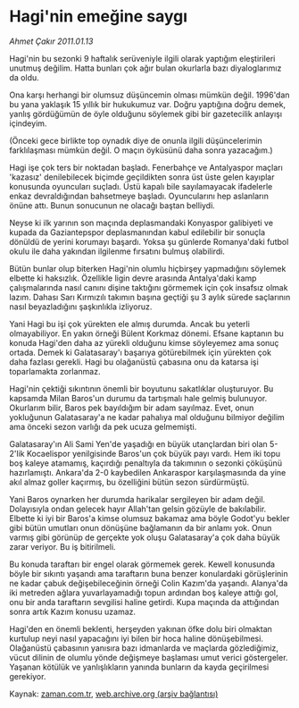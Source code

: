 # Hagi'nin emeğine saygı

*Ahmet Çakır 2011.01.13*

<td class="columnist-detail">
<p>Hagi'nin bu sezonki 9 haftalık serüveniyle ilgili olarak yaptığım eleştirileri unutmuş değilim. Hatta bunları çok ağır bulan okurlarla bazı diyaloglarımız da oldu.</p>
<p>
<div id="haberMetinDiv">
<p>Ona karşı herhangi bir olumsuz düşüncemin olması mümkün değil. 1996'dan bu yana yaklaşık 15 yıllık bir hukukumuz var. Doğru yaptığına doğru demek, yanlış gördüğümün de öyle olduğunu söylemek gibi bir gazetecilik anlayışı içindeyim.
<p>(Önceki gece birlikte top oynadık diye de onunla ilgili düşüncelerimin farklılaşması mümkün değil. O maçın öyküsünü daha sonra yazacağım.)
<p>Hagi işe çok ters bir noktadan başladı. Fenerbahçe ve Antalyaspor maçları 'kazasız' denilebilecek biçimde geçildikten sonra üst üste gelen kayıplar konusunda oyuncuları suçladı. Üstü kapalı bile sayılamayacak ifadelerle enkaz devraldığından bahsetmeye başladı. Oyuncularını hep aslanların önüne attı. Bunun sonucunun ne olacağı baştan belliydi.
<p>Neyse ki ilk yarının son maçında deplasmandaki Konyaspor galibiyeti ve kupada da Gaziantepspor deplasmanından kabul edilebilir bir sonuçla dönüldü de yerini korumayı başardı. Yoksa şu günlerde Romanya'daki futbol okulu ile daha yakından ilgilenme fırsatını bulmuş olabilirdi.
<p>Bütün bunlar olup biterken Hagi'nin olumlu hiçbirşey yapmadığını söylemek elbette ki haksızlık. Özellikle ligin devre arasında Antalya'daki kamp çalışmalarında nasıl canını dişine taktığını görmemek için çok insafsız olmak lazım. Dahası Sarı Kırmızılı takımın başına geçtiği şu 3 aylık sürede saçlarının nasıl beyazladığını şaşkınlıkla izliyoruz.
<p>Yani Hagi bu işi çok yürekten ele almış durumda. Ancak bu yeterli olmayabiliyor. En yakın örneği Bülent Korkmaz dönemi. Efsane kaptanın bu konuda Hagi'den daha az yürekli olduğunu kimse söyleyemez ama sonuç ortada. Demek ki Galatasaray'ı başarıya götürebilmek için yürekten çok daha fazlası gerekli. Hagi bu olağanüstü çabasına onu da katarsa işi toparlamakta zorlanmaz.
<p>Hagi'nin çektiği sıkıntının önemli bir boyutunu sakatlıklar oluşturuyor. Bu kapsamda Milan Baros'un durumu da tartışmalı hale gelmiş bulunuyor. Okurlarım bilir, Baros pek bayıldığım bir adam sayılmaz. Evet, onun yokluğunun Galatasaray'a ne kadar pahalıya mal olduğunu bilmiyor değilim ama önceki sezon varlığı da pek ucuza gelmemişti.
<p>Galatasaray'ın Ali Sami Yen'de yaşadığı en büyük utançlardan biri olan 5-2'lik Kocaelispor yenilgisinde Baros'un çok büyük payı vardı. Hem iki topu boş kaleye atamamış, kaçırdığı penaltıyla da takımının o sezonki çöküşünü hazırlamıştı. Ankara'da 2-0 kaybedilen Ankaraspor karşılaşmasında da yine akıl almaz goller kaçırmış, bu özelliğini bütün sezon sürdürmüştü.
<p>Yani Baros oynarken her durumda harikalar sergileyen bir adam değil. Dolayısıyla ondan gelecek hayır Allah'tan gelsin gözüyle de bakılabilir. Elbette ki iyi bir Baros'a kimse olumsuz bakamaz ama böyle Godot'yu bekler gibi bütün umutları onun dönüşüne bağlamanın da bir anlamı yok. Onun varmış gibi görünüp de gerçekte yok oluşu Galatasaray'a çok daha büyük zarar veriyor. Bu iş bitirilmeli.
<p>Bu konuda taraftarı bir engel olarak görmemek gerek. Kewell konusunda böyle bir sıkıntı yaşandı ama taraftarın buna benzer konulardaki görüşlerinin ne kadar çabuk değişebileceğinin örneği Colin Kazım'da yaşandı. Alanya'da iki metreden ağlara yuvarlayamadığı topun ardından boş kaleye attığı gol, onu bir anda taraftarın sevgilisi haline getirdi. Kupa maçında da attığından sonra artık Kazım konusu uzamaz.
<p>Hagi'den en önemli beklenti, herşeyden yakınan öfke dolu biri olmaktan kurtulup neyi nasıl yapacağını iyi bilen bir hoca haline dönüşebilmesi. Olağanüstü çabasının yanısıra bazı idmanlarda ve maçlarda gözlediğimiz, vücut dilinin de olumlu yönde değişmeye başlaması umut verici göstergeler. Yaşanan kötülük ve yanlışlıkların yanında bunların da kayda geçirilmesi gerekiyor.</p></p></p></p></p></p></p></p></p></p></p></div>
</p>
<a href="http://web.archive.org/web/20110114204951/mailto:a.cakir@zaman.com.tr">
</a></td>

Kaynak: [zaman.com.tr](http://zaman.com.tr/yazar.do?yazino=1078233), [web.archive.org (arşiv bağlantısı)](http://web.archive.org/web/20110114204951/http://zaman.com.tr:80/yazar.do?yazino=1078233)
